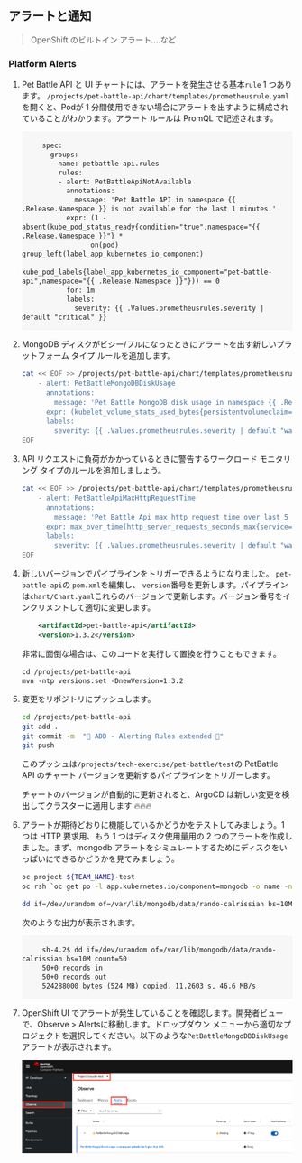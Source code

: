 ## アラートと通知

> OpenShift のビルトイン アラート....など

### Platform Alerts

1. Pet Battle API と UI チャートには、アラートを発生させる基本`rule` 1 つあります。 `/projects/pet-battle-api/chart/templates/prometheusrule.yaml`を開くと、Podが 1 分間使用できない場合にアラートを出すように構成されていることがわかります。アラート ルールは PromQL で記述されます。

     <div class="highlight" style="background: #f7f7f7">
     <pre><code class="language-yaml">
        spec:
          groups:
          - name: petbattle-api.rules
            rules:
            - alert: PetBattleApiNotAvailable
              annotations:
                message: 'Pet Battle API in namespace {{ .Release.Namespace }} is not available for the last 1 minutes.'
              expr: (1 - absent(kube_pod_status_ready{condition="true",namespace="{{ .Release.Namespace }}"} *
                    on(pod) group_left(label_app_kubernetes_io_component)
                    kube_pod_labels{label_app_kubernetes_io_component="pet-battle-api",namespace="{{ .Release.Namespace }}"})) == 0
              for: 1m
              labels:
                severity: {{ .Values.prometheusrules.severity | default "critical" }}
        </code></pre>
    </div>
    

2. MongoDB ディスクがビジー/フルになったときにアラートを出す新しいプラットフォーム タイプ ルールを追加します。

    ```bash
    cat << EOF >> /projects/pet-battle-api/chart/templates/prometheusrule.yaml
        - alert: PetBattleMongoDBDiskUsage
          annotations:
            message: 'Pet Battle MongoDB disk usage in namespace {{ .Release.Namespace }} higher than 80%'
          expr: (kubelet_volume_stats_used_bytes{persistentvolumeclaim="pet-battle-api-mongodb",namespace="{{ .Release.Namespace }}"} / kubelet_volume_stats_capacity_bytes{persistentvolumeclaim="pet-battle-api-mongodb",namespace="{{ .Release.Namespace }}"}) * 100 > 80
          labels:
            severity: {{ .Values.prometheusrules.severity | default "warning" }}
    EOF
    ```

3. API リクエストに負荷がかかっているときに警告するワークロード モニタリング タイプのルールを追加しましょう。

    ```bash
    cat << EOF >> /projects/pet-battle-api/chart/templates/prometheusrule.yaml
        - alert: PetBattleApiMaxHttpRequestTime
          annotations:
            message: 'Pet Battle Api max http request time over last 5 min in namespace {{ .Release.Namespace }} exceeds 1.5 sec.'
          expr: max_over_time(http_server_requests_seconds_max{service="pet-battle-api",namespace="{{ .Release.Namespace }}"}[5m]) > 1.5
          labels:
            severity: {{ .Values.prometheusrules.severity | default "warning" }}
    EOF
    ```

4. 新しいバージョンでパイプラインをトリガーできるようになりました。 `pet-battle-api`の `pom.xml`を編集し、 `version`番号を更新します。パイプラインは`chart/Chart.yaml`これらのバージョンで更新します。バージョン番号をインクリメントして適切に変更します。

    ```xml
        <artifactId>pet-battle-api</artifactId>
        <version>1.3.2</version>
    ```

    非常に面倒な場合は、このコードを実行して置換を行うこともできます。

    ```bash#test
    cd /projects/pet-battle-api
    mvn -ntp versions:set -DnewVersion=1.3.2
    ```

5. 変更をリポジトリにプッシュします。

    ```bash
    cd /projects/pet-battle-api
    git add .
    git commit -m  "🌳 ADD - Alerting Rules extended 🌳"
    git push
    ```

    このプッシュは`/projects/tech-exercise/pet-battle/test`の PetBattle API のチャート バージョンを更新するパイプラインをトリガーします。

    チャートのバージョンが自動的に更新されると、ArgoCD は新しい変更を検出してクラスターに適用します 🔥🔥🔥

6. アラートが期待どおりに機能しているかどうかをテストしてみましょう。1 つは HTTP 要求用、もう 1 つはディスク使用量用の 2 つのアラートを作成しました。まず、mongodb アラートをシミュレートするためにディスクをいっぱいにできるかどうかを見てみましょう。

    ```bash
    oc project ${TEAM_NAME}-test
    oc rsh `oc get po -l app.kubernetes.io/component=mongodb -o name -n ${TEAM_NAME}-test`
    ```

    ```bash
    dd if=/dev/urandom of=/var/lib/mongodb/data/rando-calrissian bs=10M count=50
    ```

    次のような出力が表示されます。

     <div class="highlight" style="background: #f7f7f7">
     <pre><code class="language-bash">
        sh-4.2$ dd if=/dev/urandom of=/var/lib/mongodb/data/rando-calrissian bs=10M count=50
        50+0 records in
        50+0 records out
        524288000 bytes (524 MB) copied, 11.2603 s, 46.6 MB/s
        </code></pre>
    </div>
    

7. OpenShift UI でアラートが発生していることを確認します。開発者ビューで、Observe &gt; Alertsに移動します。ドロップダウン メニューから適切なプロジェクトを選択してください。以下のような`PetBattleMongoDBDiskUsage`アラートが表示されます。

    ![alert-mongodb](./images/alert-mongodb.png)
